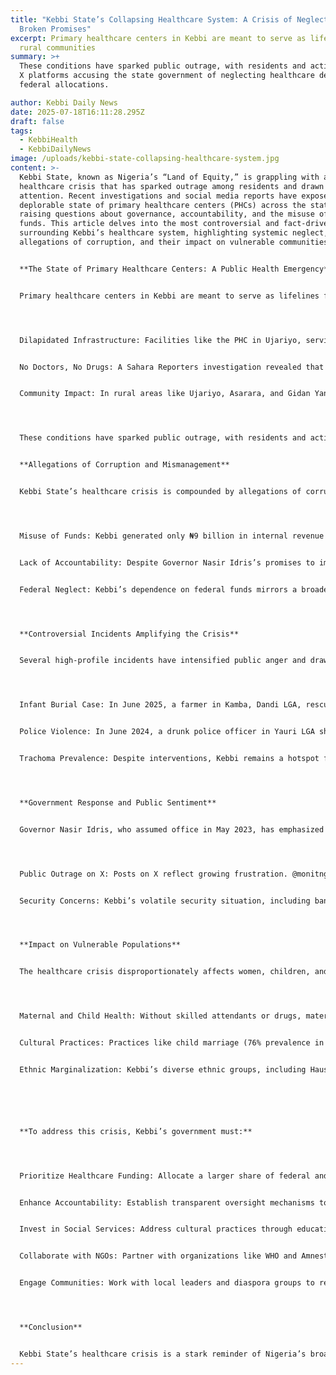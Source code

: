 ```yaml
---
title: "Kebbi State’s Collapsing Healthcare System: A Crisis of Neglect and
  Broken Promises"
excerpt: Primary healthcare centers in Kebbi are meant to serve as lifelines for
  rural communities
summary: >+
  These conditions have sparked public outrage, with residents and activists on
  X platforms accusing the state government of neglecting healthcare despite
  federal allocations.

author: Kebbi Daily News
date: 2025-07-18T16:11:28.295Z
draft: false
tags:
  - KebbiHealth
  - KebbiDailyNews
image: /uploads/kebbi-state-collapsing-healthcare-system.jpg
content: >-
  Kebbi State, known as Nigeria’s “Land of Equity,” is grappling with a dire
  healthcare crisis that has sparked outrage among residents and drawn national
  attention. Recent investigations and social media reports have exposed the
  deplorable state of primary healthcare centers (PHCs) across the state,
  raising questions about governance, accountability, and the misuse of public
  funds. This article delves into the most controversial and fact-driven issues
  surrounding Kebbi’s healthcare system, highlighting systemic neglect,
  allegations of corruption, and their impact on vulnerable communities.


  **The State of Primary Healthcare Centers: A Public Health Emergency**


  Primary healthcare centers in Kebbi are meant to serve as lifelines for rural communities, providing essential services like maternal care, vaccinations, and basic treatments. However, recent reports paint a grim picture:




  Dilapidated Infrastructure: Facilities like the PHC in Ujariyo, serving over 1,500 residents, are in total disrepair. Leaking roofs, broken equipment, and unsanitary conditions render them unusable. The PHC in Dabire, Argungu LGA, lacks functional toilets, forcing patients to use open spaces, compromising dignity and hygiene.


  No Doctors, No Drugs: A Sahara Reporters investigation revealed that many PHCs, including those in Birnin Kebbi, lack doctors and essential medications. Women risk their lives giving birth in facilities without skilled attendants or emergency equipment, contributing to Nigeria’s high maternal mortality rate of 512 deaths per 100,000 live births.


  Community Impact: In rural areas like Ujariyo, Asarara, and Gidan Yange, residents must travel long distances to access care, often at great personal cost. The absence of functional PHCs exacerbates preventable diseases like trachoma, which remains prevalent despite interventions.




  These conditions have sparked public outrage, with residents and activists on X platforms accusing the state government of neglecting healthcare despite federal allocations.


  **Allegations of Corruption and Mismanagement**


  Kebbi State’s healthcare crisis is compounded by allegations of corruption and mismanagement, fueling controversy:




  Misuse of Funds: Kebbi generated only ₦9 billion in internal revenue in 2022, relying heavily on federal allocations. Critics argue that these funds are not reaching critical sectors like healthcare. Posts on X have highlighted the state government’s purchase of 2023 model cars for officials while PHCs collapse, raising questions about priorities.


  Lack of Accountability: Despite Governor Nasir Idris’s promises to improve healthcare, there is little evidence of progress. The inauguration of the 10th Kebbi State Assembly in 2023 was touted as a step toward better governance, but activists argue that oversight mechanisms remain weak.


  Federal Neglect: Kebbi’s dependence on federal funds mirrors a broader national issue. Nigeria’s 2023 demonetization policy and fuel subsidy removal, implemented under President Bola Tinubu, have strained state economies, limiting resources for social services. However, critics argue that Kebbi’s leadership has failed to prioritize healthcare within these constraints.




  **Controversial Incidents Amplifying the Crisis**


  Several high-profile incidents have intensified public anger and drawn attention to Kebbi’s healthcare and social challenges:




  Infant Burial Case: In June 2025, a farmer in Kamba, Dandi LGA, rescued a newborn girl buried alive on his farmland. This shocking act, linked to cultural practices or desperation, underscores the lack of social services and healthcare support for vulnerable mothers.


  Police Violence: In June 2024, a drunk police officer in Yauri LGA shot and killed 20-year-old orphan Ahmed Ibrahim, highlighting issues of law enforcement misconduct and lack of oversight. Such incidents divert attention from healthcare reforms and erode public trust.


  Trachoma Prevalence: Despite interventions, Kebbi remains a hotspot for trachoma, a preventable eye disease. Surveys from 2014–2016 showed progress, but the lack of sustained investment in water, sanitation, and healthcare infrastructure has hindered elimination efforts.




  **Government Response and Public Sentiment**


  Governor Nasir Idris, who assumed office in May 2023, has emphasized agricultural development, particularly rice production, to reduce Kebbi’s reliance on federal funds. His administration signed trade protocols with Benin Republic to boost economic ties, but critics argue that these efforts sideline healthcare.




  Public Outrage on X: Posts on X reflect growing frustration. @monitng exposed the state of PHCs in Ujariyo and Dabire, calling for urgent action from @KBStGovt. @iam_bussie criticized Kebbi’s low revenue generation and poor living standards, ranking it among Nigeria’s least prosperous states.


  Security Concerns: Kebbi’s volatile security situation, including banditry and terrorism, further strains resources. In July 2025, Nigerian soldiers killed over 150 bandits in a Kebbi ambush, but such incidents divert funds from social services.




  **Impact on Vulnerable Populations**


  The healthcare crisis disproportionately affects women, children, and rural communities:




  Maternal and Child Health: Without skilled attendants or drugs, maternal and infant mortality rates remain high. The lack of antenatal care and emergency services exacerbates risks.


  Cultural Practices: Practices like child marriage (76% prevalence in Northwest Nigeria) and infanticide, as seen in the Kamba case, reflect systemic failures in education and healthcare access.


  Ethnic Marginalization: Kebbi’s diverse ethnic groups, including Hausa, Fulani, and Dakarki, face varying degrees of marginalization, with rural communities receiving less attention than urban centers like Birnin Kebbi.






  **To address this crisis, Kebbi’s government must:**




  Prioritize Healthcare Funding: Allocate a larger share of federal and state funds to repair PHCs, hire doctors, and stock medications.


  Enhance Accountability: Establish transparent oversight mechanisms to track healthcare spending and prevent mismanagement.


  Invest in Social Services: Address cultural practices through education and support for vulnerable mothers and children.


  Collaborate with NGOs: Partner with organizations like WHO and Amnesty International to improve trachoma elimination and maternal health programs.


  Engage Communities: Work with local leaders and diaspora groups to rebuild trust and prioritize rural healthcare.




  **Conclusion**


  Kebbi State’s healthcare crisis is a stark reminder of Nigeria’s broader challenges with governance, resource allocation, and systemic neglect. The collapse of PHCs, coupled with allegations of corruption and high-profile incidents like the Kamba infanticide, has fueled public outrage and demands for change. While Governor Idris’s administration focuses on agriculture and trade, the neglect of healthcare undermines Kebbi’s potential as a hub of equity and progress. Immediate action is needed to restore trust, save lives, and fulfill the state’s promise to its people.
---
```

